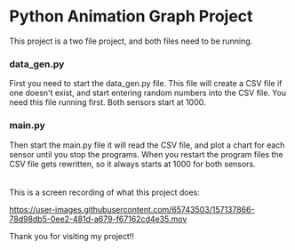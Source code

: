 # Python Animation Graph Project

This project is a two file project, and both files need to be running.<br/>

### data_gen.py
First you need to start the data_gen.py file. This file will create a CSV file if one doesn't exist, and start entering random numbers into the CSV file. You need this file running first. Both sensors start at 1000.<br/>
### main.py
Then start the main.py file it will read the CSV file, and plot a chart for each sensor until you stop the programs. When you restart the program files the CSV file gets rewritten, so it always starts at 1000 for both sensors.
<br/><br/><br/>
This is a screen recording of what this project does:

https://user-images.githubusercontent.com/65743503/157137866-78d98db5-0ee2-481d-a679-f67162cd4e35.mov

Thank you for visiting my project!!
